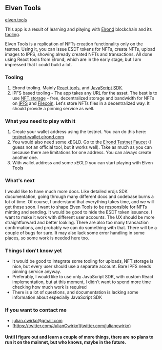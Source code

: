 ## Elven Tools

[elven.tools](https://www.elven.tools)

This app is a result of learning and playing with [Elrond](https://elrond.com/) blockchain and its [tooling](https://github.com/ElrondNetwork).

Elven Tools is a replication of NFTs creation functionality only on the testnet. Using it, you can issue ESDT tokens for NFTs, create NFTs, upload images to IPFS, showing already created NFTs and transactions. All done using React tools from Elrond, which are in the early stage, but I am impressed that I could build a lot.

### Tooling

1. Elrond tooling. Mainly [React tools](https://www.npmjs.com/package/@elrondnetwork/dapp), and [JavaScript SDK](https://www.npmjs.com/package/@elrondnetwork/erdjs).
2. IPFS based tooling - The app takes any URL for the asset. The best is to use [NFT.storage](https://nft.storage/) - free, decentralized storage and bandwidth for NFTs on [IPFS](https://ipfs.io/) and [Filecoin](https://filecoin.io/). Let's store NFTs files in a decentralized way. It should provide a pinning service as well.

### What you need to play with it

1. Create your wallet address using the testnet. You can do this here: [testnet-wallet.elrond.com](https://testnet-wallet.elrond.com/)
2. You would also need some xEGLD. Go to the [Elrond Testnet Faucet](https://r3d4.fr/elrond/testnet) (I guess not an official tool, but it works well). Take as much as you can because there are limitations for one address. You can always create another one.
3. With wallet address and some xEGLD you can start playing with Elven Tools

### What's next
I would like to have much more docs. Like detailed erdjs SDK documentation, going through many different docs and codebase burns a lot of time. Of course, I understand that everything takes time, and we will get those soon. I want to shape Elven Tools to be responsible for NFTs minting and sending. It would be good to hide the ESDT token issuance. I want to make it work with different user accounts. The UX should be more straightforward and better looking. There are also too many transaction confirmations, and probably we can do something with that. There will be a couple of bugs for sure. It may also lack some error handling in some places, so some work is needed here too.

### Things I don't know yet
- It would be good to integrate some tooling for uploads, NFT.storage is nice, but every user should use a separate account. Bare IPFS needs pinning service anyway.
- Preferably, I would like to use only JavaScript SDK, with custom React implementation, but at this moment, I didn't want to spend more time checking how much work is required
- There is a lot of questions, and documentation is lacking some information about especially JavaScript SDK

### If you want to contact me
- julian.cwirko@gmail.com
- [https://twitter.com/JulianCwirko](twitter.com/juliancwirko)

#### Until I figure out and learn a couple of more things, there are no plans to run it on the mainnet, but who knows, maybe in the future.
